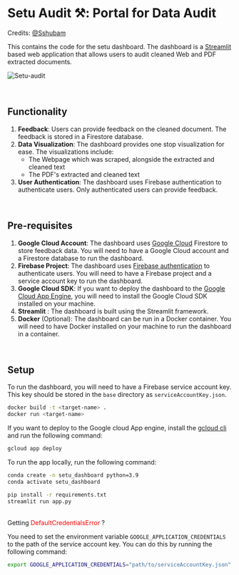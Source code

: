 # Setu Audit ⚒️: Portal for Data Audit

Credits: [@Sshubam](https://github.com/Sshubam)

This contains the code for the setu dashboard. The dashboard is a [Streamlit](https://streamlit.io/) based web application that allows users to audit cleaned Web and PDF extracted documents.

![Setu-audit](https://github.com/AI4Bharat/IndicLLMSuite/assets/31161768/f457aec8-01a2-41a1-bff0-fc41922bccdb)


<br>

## Functionality

1. **Feedback**: Users can provide feedback on the cleaned document. The feedback is stored in a Firestore database.
2. **Data Visualization**: The dashboard provides one stop visualization for ease. The visualizations include:
    - The Webpage which was scraped, alongside the extracted and cleaned text
    - The PDF's extracted and cleaned text
3. **User Authentication**: The dashboard uses Firebase authentication to authenticate users. Only authenticated users can provide feedback.

<br>

## Pre-requisites
1. **Google Cloud Account**: The dashboard uses [Google Cloud](https://console.cloud.google.com/) Firestore to store feedback data. You will need to have a Google Cloud account and a Firestore database to run the dashboard.
2. **Firebase Project**: The dashboard uses [Firebase authentication](https://firebase.google.com/docs/auth) to authenticate users. You will need to have a Firebase project and a service account key to run the dashboard.
4. **Google Cloud SDK**: If you want to deploy the dashboard to the [Google Cloud App Engine](https://cloud.google.com/appengine/?hl=en), you will need to install the Google Cloud SDK installed on your machine.
5. **Streamlit** : The dashboard is built using the Streamlit framework.
6. **Docker** (Optional): The dashboard can be run in a Docker container. You will need to have Docker installed on your machine to run the dashboard in a container.

<br>

## Setup

To run the dashboard, you will need to have a Firebase service account key. This key should be stored in the `base` directory as `serviceAccountKey.json`.

```bash
docker build -t <target-name> . 
docker run <target-name> 
```

If you want to deploy to the Google cloud App engine, install the [gcloud cli](https://cloud.google.com/sdk/docs/install) and run the following command:

```bash
gcloud app deploy
```

To run the app locally, run the following command:

```bash
conda create -n setu_dashboard python=3.9
conda activate setu_dashboard

pip install -r requirements.txt
streamlit run app.py
```
<br>
Getting <span style="color:red">DefaultCredentialsError</span> ?

<br>

You need to set the environment variable `GOOGLE_APPLICATION_CREDENTIALS` to the path of the service account key. You can do this by running the following command:

```bash
export GOOGLE_APPLICATION_CREDENTIALS="path/to/serviceAccountKey.json"
```
